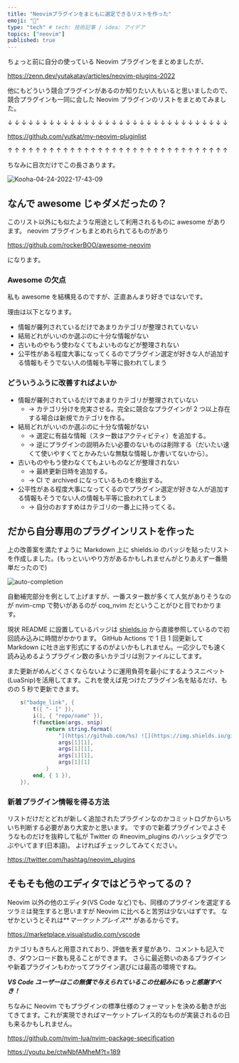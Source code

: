 ```yaml
---
title: "Neovimプラグインをまともに選定できるリストを作った"
emoji: "📝"
type: "tech" # tech: 技術記事 / idea: アイデア
topics: ["neovim"]
published: true
---
```


ちょっと前に自分の使っている Neovim プラグインをまとめましたが、

https://zenn.dev/yutakatay/articles/neovim-plugins-2022

他にもどういう競合プラグインがあるのか知りたい人もいると思いましたので、競合プラグインも一同に会した Neovim プラグインのリストをまとめてみました。

↓ ↓ ↓ ↓ ↓ ↓ ↓ ↓ ↓ ↓ ↓ ↓ ↓ ↓ ↓ ↓ ↓ ↓ ↓ ↓ ↓ ↓ ↓ ↓ ↓ ↓ ↓ ↓ ↓ ↓ ↓ ↓

https://github.com/yutkat/my-neovim-pluginlist

↑ ↑ ↑ ↑ ↑ ↑ ↑ ↑ ↑ ↑ ↑ ↑ ↑ ↑ ↑ ↑ ↑ ↑ ↑ ↑ ↑ ↑ ↑ ↑ ↑ ↑ ↑ ↑ ↑ ↑ ↑ ↑

ちなみに目次だけでこの長さあります。

![Kooha-04-24-2022-17-43-09](https://user-images.githubusercontent.com/8683947/164968181-2d6a9949-7c52-4198-b5bb-c2892dc12325.gif)

## なんで awesome じゃダメだったの？

このリスト以外にも似たような用途として利用されるものに awesome があります。
neovim プラグインもまとめれられてるものがあり

https://github.com/rockerBOO/awesome-neovim

になります。

### Awesome の欠点

私も awesome を結構見るのですが、正直あんまり好きではないです。

理由は以下となります。

- 情報が羅列されているだけであまりカテゴリが整理されていない
- 結局どれがいいのか選ぶのに十分な情報がない
- 古いものやもう使わなくてもよいものなどが整理されない
- 公平性がある程度大事になってくるのでプラグイン選定が好きな人が追加する情報もそうでない人の情報も平等に扱われてしまう

### どういうふうに改善すればよいか

- 情報が羅列されているだけであまりカテゴリが整理されていない
  - → カテゴリ分けを充実させる。完全に競合なプラグインが 2 つ以上存在する場合は新規でカテゴリを作る。
- 結局どれがいいのか選ぶのに十分な情報がない
  - → 選定に有益な情報（スター数はアクティビティ）を追加する。
  - → 逆にプラグインの説明みたい必要のないものは削除する（だいたい速くて使いやすくてとかみたいな無駄な情報しか書いてないから）。
- 古いものやもう使わなくてもよいものなどが整理されない
  - → 最終更新日時を追加する。
  - → CI で archived になっているものを検出する。
- 公平性がある程度大事になってくるのでプラグイン選定が好きな人が追加する情報もそうでない人の情報も平等に扱われてしまう
  - → 自分のおすすめはカテゴリの一番上に持ってくる。

## だから自分専用のプラグインリストを作った

上の改善案を満たすように Markdown 上に shields.io のバッジを貼ったリストを作成しました。(もっといいやり方があるかもしれませんがとりあえず一番簡単だったので)

![auto-completion](https://user-images.githubusercontent.com/8683947/164970732-103e79db-a371-4df5-b232-3475588fe7f8.png)

自動補完部分を例として上げますが、一番スター数が多くて人気がありそうなのが nvim-cmp で勢いがあるのが coq_nvim だということがひと目でわかります。

現状 README に設置しているバッジは [shields.io](https://shields.io/) から直接参照しているので初回読み込みに時間がかかります。
GitHub Actions で 1 日 1 回更新して Markdown に吐き出す形式にするのがよいかもしれません。一応少しでも速く読み込めるようプラグイン数の多いカテゴリは別ファイルにしてます。

また更新がめんどくさくならないように運用負荷を最小にするようスニペット(LuaSnip)を活用してます。これを使えば見つけたプラグイン名を貼るだけ、ものの 5 秒で更新できます。

```lua
	s("badge_link", {
		t({ "- [" }),
		i(1, { "repo/name" }),
		f(function(args, snip)
			return string.format(
				"](https://github.com/%s) ![](https://img.shields.io/github/stars/%s) ![](https://img.shields.io/github/last-commit/%s) ![](https://img.shields.io/github/commit-activity/y/%s)",
				args[1][1],
				args[1][1],
				args[1][1],
				args[1][1]
			)
		end, { 1 }),
	}),

```

### 新着プラグイン情報を得る方法

リストだけだとどれが新しく追加されたプラグインなのかコミットログからいちいち判断する必要があり大変かと思います。
ですので新着プラグインでよさそうなものだけを抜粋して私が Twitter の #neovim_plugins のハッシュタグでつぶやいてます(日本語)。
よければチェックしてみてください。

https://twitter.com/hashtag/neovim_plugins

## そもそも他のエディタではどうやってるの？

Neovim 以外の他のエディタ(VS Code など)でも、同様のプラグインを選定するツラミは発生すると思いますが Neovim に比べると苦労は少ないはずです。
なぜかというとそれは**_マーケットプレイス_** があるからです。

https://marketplace.visualstudio.com/vscode

カテゴリもきちんと用意されており、評価を表す星があり、コメントも記入でき、ダウンロード数も見ることができます。
さらに最近勢いのあるプラグインや新着プラグインもわかってプラグイン選びには最高の環境ですね。

**_VS Code ユーザーはこの無償で与えられているこの仕組みにもっと感謝すべき！_**

ちなみに Neovim でもプラグインの標準仕様のフォーマットを決める動きが出てきてます。これが実現できればマーケットプレイス的なものが実装されるの日も来るかもしれません。

https://github.com/nvim-lua/nvim-package-specification

https://youtu.be/ctwNbfAMheM?t=189

